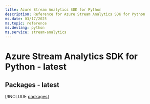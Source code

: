 ```yaml
---
title: Azure Stream Analytics SDK for Python
description: Reference for Azure Stream Analytics SDK for Python
ms.date: 03/17/2025
ms.topic: reference
ms.devlang: python
ms.service: stream-analytics
---
```

# Azure Stream Analytics SDK for Python - latest
## Packages - latest
[!INCLUDE [packages](stream-analytics-index.md)]